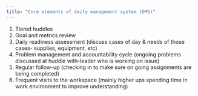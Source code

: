 ```yaml
---
title: "Core elements of daily management system (DMS)"
---
```

1. Tiered huddles
2. Goal and metrics review 
3. Daily readiness assessment (discuss cases of day &amp; needs of those cases- supplies, equipment, etc)
4. Problem management and accountability cycle (ongoing problems discussed at huddle with-leader who is working on issue)
5. Regular follow-up (checking in to make sure on going assignments are being completed)
6. Frequent visits to the workspace (mainly higher ups spending time in work environment to improve understanding)

